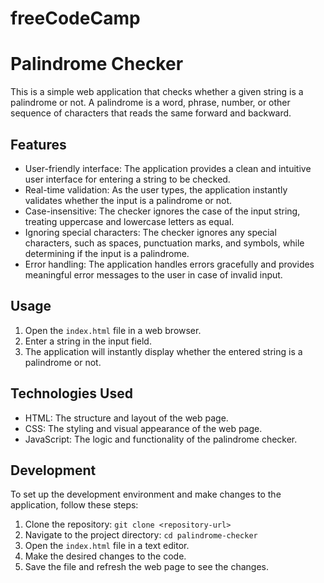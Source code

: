 # freeCodeCamp
# Palindrome Checker

This is a simple web application that checks whether a given string is a palindrome or not. A palindrome is a word, phrase, number, or other sequence of characters that reads the same forward and backward.

## Features

- User-friendly interface: The application provides a clean and intuitive user interface for entering a string to be checked.
- Real-time validation: As the user types, the application instantly validates whether the input is a palindrome or not.
- Case-insensitive: The checker ignores the case of the input string, treating uppercase and lowercase letters as equal.
- Ignoring special characters: The checker ignores any special characters, such as spaces, punctuation marks, and symbols, while determining if the input is a palindrome.
- Error handling: The application handles errors gracefully and provides meaningful error messages to the user in case of invalid input.

## Usage

1. Open the `index.html` file in a web browser.
2. Enter a string in the input field.
3. The application will instantly display whether the entered string is a palindrome or not.

## Technologies Used

- HTML: The structure and layout of the web page.
- CSS: The styling and visual appearance of the web page.
- JavaScript: The logic and functionality of the palindrome checker.

## Development

To set up the development environment and make changes to the application, follow these steps:

1. Clone the repository: `git clone <repository-url>`
2. Navigate to the project directory: `cd palindrome-checker`
3. Open the `index.html` file in a text editor.
4. Make the desired changes to the code.
5. Save the file and refresh the web page to see the changes.
